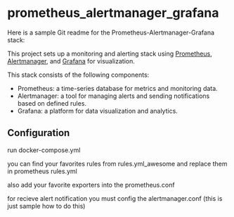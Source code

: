 # prometheus_alertmanager_grafana


Here is a sample Git readme for the Prometheus-Alertmanager-Grafana stack:


This project sets up a monitoring and alerting stack using [Prometheus](https://prometheus.io), [Alertmanager](https://prometheus.io/docs/alerting/alertmanager/), and [Grafana](https://grafana.com/) for visualization.


This stack consists of the following components:

- Prometheus: a time-series database for metrics and monitoring data.
- Alertmanager: a tool for managing alerts and sending notifications based on defined rules.
- Grafana: a platform for data visualization and analytics.


## Configuration


run docker-compose.yml


you can find your favorites rules from rules.yml_awesome and replace them in prometheus rules.yml


also add your favorite exporters into the prometheus.conf


for recieve alert notification you must config the alertmanager.conf (this is just sample how to do this)



